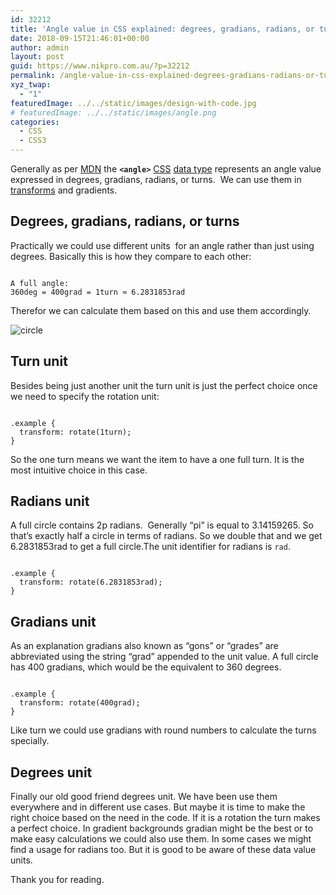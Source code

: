 ```yaml
---
id: 32212
title: 'Angle value in CSS explained: degrees, gradians, radians, or turns units'
date: 2018-09-15T21:46:01+00:00
author: admin
layout: post
guid: https://www.nikpro.com.au/?p=32212
permalink: /angle-value-in-css-explained-degrees-gradians-radians-or-turns-units/
xyz_twap:
  - "1"
featuredImage: ../../static/images/design-with-code.jpg
# featuredImage: ../../static/images/angle.png
categories:
  - CSS
  - CSS3
---
```

Generally as per <a href="https://developer.mozilla.org/en-US/docs/Web/CSS/angle" target="_blank" rel="noopener noreferrer">MDN</a> the **`<angle>`** [CSS](https://developer.mozilla.org/en-US/docs/Web/CSS) [data type](https://developer.mozilla.org/en-US/docs/Web/CSS/CSS_Types) represents an angle value expressed in degrees, gradians, radians, or turns.  We can use them in [transforms](https://www.nikpro.com.au/using-svg-part-2-to-create-animated-svg-spinner-by-css-transforms/) and gradients.

## Degrees, gradians, radians, or turns

Practically we could use different units  for an angle rather than just using degrees. Basically this is how they compare to each other:


```

A full angle: 
360deg = 400grad = 1turn ≈ 6.2831853rad

```


Therefor we can calculate them based on this and use them accordingly.

![circle](/images/circle.jpg)

## Turn unit

Besides being just another unit the turn unit is just the perfect choice once we need to specify the rotation unit:


```

.example {
  transform: rotate(1turn);
}

```


So the one turn means we want the item to have a one full turn. It is the most intuitive choice in this case.

## Radians unit

A full circle contains 2p radians.  Generally &#8220;pi&#8221; is equal to 3.14159265. So that’s exactly half a circle in terms of radians. So we double that and we get 6.2831853rad to get a full circle.The unit identifier for radians is `rad`.


```

.example {
  transform: rotate(6.2831853rad);
}

```


## Gradians unit

As an explanation gradians also known as &#8220;gons&#8221; or &#8220;grades&#8221; are abbreviated using the string “grad” appended to the unit value. A full circle has 400 gradians, which would be the equivalent to 360 degrees.


```

.example {
  transform: rotate(400grad);
}

```


Like turn we could use gradians with round numbers to calculate the turns specially.

## Degrees unit

Finally our old good friend degrees unit. We have been use them everywhere and in different use cases. But maybe it is time to make the right choice based on the need in the code. If it is a rotation the turn makes a perfect choice. In gradient backgrounds gradian might be the best or to make easy calculations we could also use them. In some cases we might find a usage for radians too. But it is good to be aware of these data value units. 

Thank you for reading.
